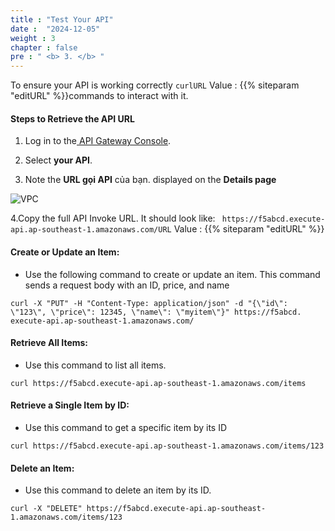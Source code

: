 ```yaml
---
title : "Test Your API"
date :  "2024-12-05" 
weight : 3 
chapter : false
pre : " <b> 3. </b> "
---
```


To ensure your API is working correctly `curlURL` Value : {{% siteparam "editURL" %}}commands to interact with it.

#### Steps to Retrieve the API URL

 1. Log in to the[ API Gateway Console](https://console.aws.amazon.com/apigateway).

 2. Select **your API**.

 3. Note the **URL gọi API** của bạn. displayed on the **Details page**

 ![VPC](/images/check_api/c1.png)

 4.Copy the full API Invoke URL. It should look like:  ` https://f5abcd.execute-api.ap-southeast-1.amazonaws.com/URL` Value : {{% siteparam "editURL" %}}

#### Create or Update an Item:

 + Use the following command to create or update an item. This command sends a request body with an ID, price, and name
 ```
 curl -X "PUT" -H "Content-Type: application/json" -d "{\"id\": \"123\", \"price\": 12345, \"name\": \"myitem\"}" https://f5abcd. execute-api.ap-southeast-1.amazonaws.com/ 
 ```

#### Retrieve All Items:

 + Use this command to list all items.

 ```
 curl https://f5abcd.execute-api.ap-southeast-1.amazonaws.com/items
 ```

#### Retrieve a Single Item by ID:

 + Use this command to get a specific item by its ID
 ```
 curl https://f5abcd.execute-api.ap-southeast-1.amazonaws.com/items/123
 ```

#### Delete an Item:

 + Use this command to delete an item by its ID.
 ```
 curl -X "DELETE" https://f5abcd.execute-api.ap-southeast-1.amazonaws.com/items/123
 ```
 
